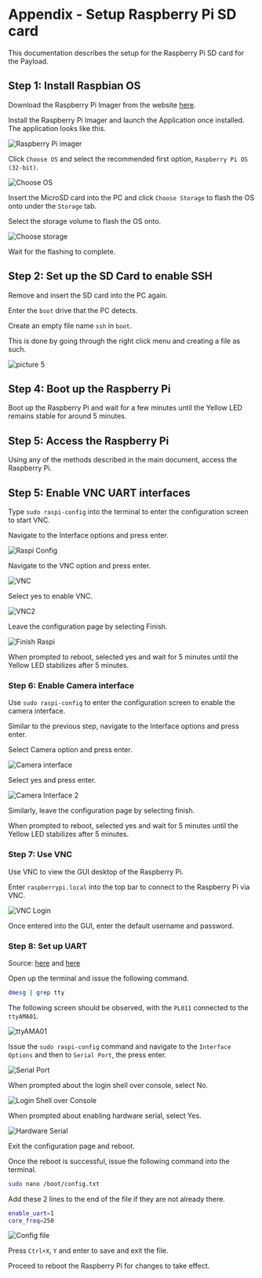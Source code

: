 # Appendix - Setup Raspberry Pi SD card

This documentation describes the setup for the Raspberry Pi SD card for the Payload.

## Step 1: Install Raspbian OS

Download the Raspberry Pi Imager from the website [here](https://www.raspberrypi.org/software/).

Install the Raspberry Pi Imager and launch the Application once installed. The application looks like this.

![Raspberry Pi imager](images/rpiimager.png)

Click `Choose OS` and select the recommended first option, `Raspberry Pi OS (32-bit)`.

![Choose OS](images/choose_os.png)

Insert the MicroSD card into the PC and click `Choose Storage` to flash the OS onto under the `Storage` tab.

Select the storage volume to flash the OS onto.

![Choose storage](images/CHOOSE_STORAGE.png)

Wait for the flashing to complete.

## Step 2: Set up the SD Card to enable SSH

Remove and insert the SD card into the PC again.

Enter the `boot` drive that the PC detects.

Create an empty file name `ssh` in `boot`.

This is done by going through the right click menu and creating a file as such.

![picture 5](images/ssh_file.png)

## Step 4: Boot up the Raspberry Pi

Boot up the Raspberry Pi and wait for a few minutes until the Yellow LED remains stable for around 5 minutes.

## Step 5: Access the Raspberry Pi

Using any of the methods described in the main document, access the Raspberry Pi.

## Step 5: Enable VNC UART interfaces

Type `sudo raspi-config` into the terminal to enter the configuration screen to start VNC.

Navigate to the Interface options and press enter.

![Raspi Config](images/raspiconfig.png)

Navigate to the VNC option and press enter.

![VNC](images/VNC.png)

Select yes to enable VNC.

![VNC2](images/VNC2.png)

Leave the configuration page by selecting Finish.

![Finish Raspi](images/finishraspi.png)

When prompted to reboot, selected yes and wait for 5 minutes until the Yellow LED stabilizes after 5 minutes.

### Step 6: Enable Camera interface

Use `sudo raspi-config` to enter the configuration screen to enable the camera interface.

Similar to the previous step, navigate to the Interface options and press enter.

Select Camera option and press enter.

![Camera interface](images/camerainterface.png)

Select yes and press enter.

![Camera Interface 2](images/Camerainterface2.png)

Similarly, leave the configuration page by selecting finish.

When prompted to reboot, selected yes and wait for 5 minutes until the Yellow LED stabilizes after 5 minutes.

### Step 7: Use VNC

Use VNC to view the GUI desktop of the Raspberry Pi.

Enter `raspberrypi.local` into the top bar to connect to the Raspberry Pi via VNC.

![VNC Login](images/vnc_login.png)

Once entered into the GUI, enter the default username and password.

### Step 8: Set up UART

Source: [here](https://www.raspberrypi.org/documentation/configuration/uart.md) and [here](https://www.circuits.dk/setup-raspberry-pi-3-gpio-uart/)

Open up the terminal and issue the following command.

```bash
dmesg | grep tty
```

The following screen should be observed, with the `PL011` connected to the `ttyAMA01`.

![ttyAMA01](images/AMA01.png)

Issue the `sudo raspi-config` command and navigate to the `Interface Options` and then to `Serial Port`, the press enter.

![Serial Port](images/Serialport.png)

When prompted about the login shell over console, select No.

![Login Shell over Console](images/loginshellconsole.png)

When prompted about enabling hardware serial, select Yes.

![Hardware Serial](images/hardwareserial.png)

Exit the configuration page and reboot.

Once the reboot is successful, issue the following command into the terminal.

```bash
sudo nano /boot/config.txt
```

Add these 2 lines to the end of the file if they are not already there.

```bash
enable_uart=1
core_freq=250
```

![Config file](images/bootconfig.png)

Press `Ctrl+X`, `Y` and enter to save and exit the file.

Proceed to reboot the Raspberry Pi for changes to take effect.

